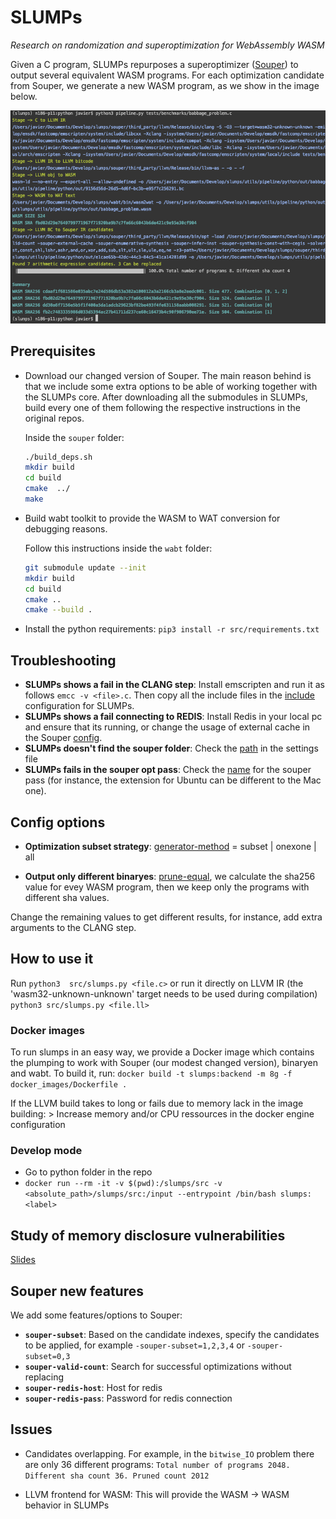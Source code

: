 # SLUMPs

*Research on randomization and superoptimization for WebAssembly WASM*

Given a C program, SLUMPs repurposes a superoptimizer ([Souper](https://github.com/google/souper)) to output several equivalent WASM programs.
For each optimization candidate from Souper, we generate a new WASM program, as we show in the image below.

![pass](docs/pass.png)

## Prerequisites

- Download our changed version of Souper. The main reason behind is that we include some extra options to be able of working together with the SLUMPs core. After downloading all the submodules in SLUMPs, build every one of them following the respective instructions in the original repos.

    Inside the `souper` folder:

    ```bash
    ./build_deps.sh
    mkdir build
    cd build
    cmake  ../
    make
    ```

- Build wabt toolkit to provide the WASM to WAT conversion for debugging reasons.

    Follow this instructions inside the `wabt` folder:

    ```bash
    git submodule update --init
    mkdir build
    cd build
    cmake ..
    cmake --build .
    ```

- Install the python requirements: `pip3 install -r src/requirements.txt`

## Troubleshooting

- **SLUMPs shows a fail in the CLANG step**: Install emscripten and run it as follows `emcc -v <file>.c`. Then copy all the include files in the [include](https://github.com/KTH/slumps/blob/18ef5189904e25019155fe305046f4b5b8907538/src/settings/config.ini#L17) configuration for SLUMPs.
- **SLUMPs shows a fail connecting to REDIS**: Install Redis in your local pc and ensure that its running, or change the usage of external cache in the Souper [config](https://github.com/KTH/slumps/blob/18ef5189904e25019155fe305046f4b5b8907538/src/settings/config.ini#L58).
- **SLUMPs doesn't find the souper folder**: Check the [path](https://github.com/KTH/slumps/blob/18ef5189904e25019155fe305046f4b5b8907538/src/settings/config.ini#L2) in the settings file
- **SLUMPs fails in the souper opt pass**: Check the [name](https://github.com/KTH/slumps/blob/18ef5189904e25019155fe305046f4b5b8907538/src/settings/config.ini#L48) for the souper pass (for instance, the extension for Ubuntu can be different to the Mac one).

## Config options

- **Optimization subset strategy**: [generator-method](https://github.com/KTH/slumps/blob/18ef5189904e25019155fe305046f4b5b8907538/src/settings/config.ini#L9) = subset | onexone | all

- **Output only different binaryes**: [prune-equal](https://github.com/KTH/slumps/blob/18ef5189904e25019155fe305046f4b5b8907538/src/settings/config.ini#L6), we calculate the sha256 value for evey WASM program, then we keep only the programs with different sha values.

Change the remaining values to get different results, for instance, add extra arguments to the CLANG step.

## How to use it

Run `python3  src/slumps.py <file.c>` or run it directly on LLVM IR (the 'wasm32-unknown-unknown' target needs to be used during compilation) `python3 src/slumps.py <file.ll>`

### Docker images

To run slumps in an easy way, we provide a Docker image which contains the plumping to work with Souper (our modest changed version), binaryen and wabt.
To build it, run: `docker build -t slumps:backend -m 8g -f docker_images/Dockerfile .`

If the LLVM build takes to long or fails due to memory lack in the image building:
    >  Increase memory and/or CPU ressources in the docker engine configuration

### Develop mode

- Go to python folder in the repo
- `docker run --rm -it -v $(pwd):/slumps/src -v <absolute_path>/slumps/src:/input --entrypoint /bin/bash slumps:<label>`

## Study of memory disclosure vulnerabilities

[Slides](https://jacarte.github.io/wasm_presentation/)

## Souper new features

We add some features/options to Souper:

- **`souper-subset`**: Based on the candidate indexes, specify the candidates to be applied, for example
`-souper-subset=1,2,3,4` or `-souper-subset=0,3`
- **`souper-valid-count`**: Search for successful optimizations without replacing
- **`souper-redis-host`**: Host for redis
- **`souper-redis-pass`**: Password for redis connection

## Issues

- Candidates overlapping. For example, in the `bitwise_IO` problem there are only 36 different programs:
    `Total number of programs 2048. Different sha count 36. Pruned count 2012`

- LLVM frontend for WASM: This will provide the WASM -> WASM behavior in SLUMPs
